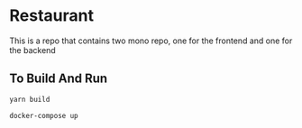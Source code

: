 # Restaurant

This is a repo that contains two mono repo, one for the frontend and one for the backend

## To Build And Run

```bash
yarn build
```

```bash
docker-compose up
```